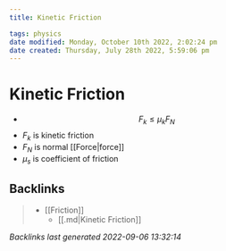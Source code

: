 ```yaml
---
title: Kinetic Friction

tags: physics
date modified: Monday, October 10th 2022, 2:02:24 pm
date created: Thursday, July 28th 2022, 5:59:06 pm
---
```


# Kinetic Friction
- $$F_{k} \leq \mu _{k}F_{N}$$
- $F_{k}$ is kinetic friction
- $F_{N}$ is normal [[Force|force]]
- $\mu _s$ is coefficient of friction

## Backlinks
> - [[Friction]]
>   - [[.md|Kinetic Friction]]

_Backlinks last generated 2022-09-06 13:32:14_
